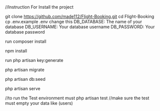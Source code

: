 //Instruction For Install the project 


git clone https://github.com/made112/Flight-Booking.git
cd Flight-Booking
cp .env.example .env
change this 
DB_DATABASE: The name of your database
DB_USERNAME: Your database username
DB_PASSWORD: Your database password

run composer install

npm install

run php artisan key:generate

php artisan migrate

php artisan db:seed

php artisan serve


//to run the Test environment must 
php artisan test
//make sure the test must empty your data like (users)
